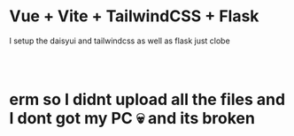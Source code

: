 # Vue + Vite + TailwindCSS + Flask

I setup the daisyui and tailwindcss as well as flask just clobe 
```yarn
```
```yarn build
```
```python -m flask run
```

# erm so I didnt upload all the files and I dont got my PC 💀 and its broken

